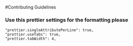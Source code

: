 #Contributing Guidelines

### Use this prettier settings for the formatting please

```
"prettier.singleAttributePerLine": true,
"prettier.useTabs": true,
"prettier.tabWidth": 4,
 ```
